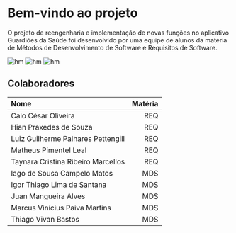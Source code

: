 # Bem-vindo ao projeto

O projeto de reengenharia e implementação de novas funções no aplicativo Guardiões da Saúde foi desenvolvido por uma equipe de alunos da matéria de Métodos de Desenvolvimento de Software e Requisitos de Software.

![](https://pbs.twimg.com/media/FBYGRzAXMAE2Go0?format=jpg&name=large "hm")
![](https://i.pinimg.com/736x/5b/b6/43/5bb64390aab2460649560bbfbad21d81--dogs-funny-things.jpg "hm")
![](https://pbs.twimg.com/media/E4hmdNVWYAEaYVs.png "hm")

## Colaboradores

| Nome | Matéria |
|:-----------|-----------:|
| Caio César Oliveira | REQ |
| Hian Praxedes de Souza | REQ |
| Luiz Guilherme Palhares Pettengill | REQ |
| Matheus Pimentel Leal | REQ |
| Taynara Cristina Ribeiro Marcellos | REQ |
| Iago de Sousa Campelo Matos | MDS |
| Igor Thiago Lima de Santana | MDS |
| Juan Mangueira Alves | MDS |
| Marcus Vinícius Paiva Martins | MDS |
| Thiago Vivan Bastos | MDS |